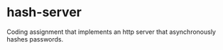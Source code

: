 # hash-server
Coding assignment that implements an http server that asynchronously hashes passwords.
